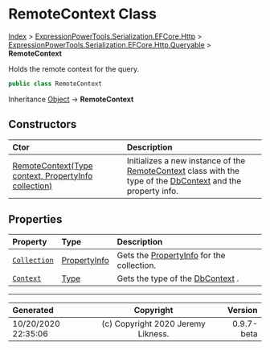 ﻿# RemoteContext Class

[Index](../index.md) > [ExpressionPowerTools.Serialization.EFCore.Http](ExpressionPowerTools.Serialization.EFCore.Http.a.md) > [ExpressionPowerTools.Serialization.EFCore.Http.Queryable](ExpressionPowerTools.Serialization.EFCore.Http.Queryable.n.md) > **RemoteContext**

Holds the remote context for the query.

```csharp
public class RemoteContext
```

Inheritance [Object](https://docs.microsoft.com/dotnet/api/system.object) → **RemoteContext**

## Constructors

| Ctor | Description |
| :-- | :-- |
| [RemoteContext(Type context, PropertyInfo collection)](ExpressionPowerTools.Serialization.EFCore.Http.Queryable.RemoteContext.ctor.md#remotecontexttype-context-propertyinfo-collection) | Initializes a new instance of the [RemoteContext](ExpressionPowerTools.Serialization.EFCore.Http.Queryable.RemoteContext.cs.md) class with the            type of the [DbContext](https://docs.microsoft.com/dotnet/api/microsoft.entityframeworkcore.dbcontext) and the property info. |
## Properties

| Property | Type | Description |
| :-- | :-- | :-- |
| [`Collection`](ExpressionPowerTools.Serialization.EFCore.Http.Queryable.RemoteContext.Collection.prop.md) | [PropertyInfo](https://docs.microsoft.com/dotnet/api/system.reflection.propertyinfo) | Gets the [PropertyInfo](https://docs.microsoft.com/dotnet/api/system.reflection.propertyinfo) for the collection. |
| [`Context`](ExpressionPowerTools.Serialization.EFCore.Http.Queryable.RemoteContext.Context.prop.md) | [Type](https://docs.microsoft.com/dotnet/api/system.type) | Gets the type of the [DbContext](https://docs.microsoft.com/dotnet/api/microsoft.entityframeworkcore.dbcontext) . |


---

| Generated | Copyright | Version |
| :-- | :-: | --: |
| 10/20/2020 22:35:06 | (c) Copyright 2020 Jeremy Likness. | 0.9.7-beta |
